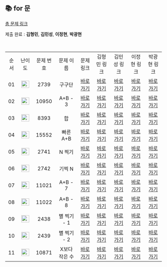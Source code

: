 ## 📚 for 문

[총 문제 링크](https://www.acmicpc.net/step/3)



제출 완료 : **김형민**, **김민성**, **이정현**, **박광현**
 
<br/>

<table>
  <tr>
    <td align="center">순서</td>
    <td align="center">난이도</td>
    <td align="center">문제 번호</td>
    <td align="center">문제 이름</td>
    <td align="center">문제 링크</td>
    <td align="center">김형민 링크</td>
    <td align="center">김민성 링크</td>
    <td align="center">이정현 링크</td>
    <td align="center">박광현 링크</td>
  </tr>
  <tr>
    <td align="center">01</td>
    <td align="center"><img height="23px" width="25px" src="https://d2gd6pc034wcta.cloudfront.net/tier/3.svg"></td>
    <td align="center">2739</td>
    <td align="center">구구단</td>
    <td align="center"><a href="https://www.acmicpc.net/problem/2739">바로가기</a></td>
    <td align="center"><a href="https://www.acmicpc.net/problem/2557">바로가기</a></td>
    <td align="center"><a href="https://www.acmicpc.net/problem/2557">바로가기</a></td>
    <td align="center"><a href="https://www.acmicpc.net/problem/2557">바로가기</a></td>
    <td align="center"><a href="https://www.acmicpc.net/problem/2557">바로가기</a></td>
  </tr>
  <tr>
    <td align="center">02</td>
    <td align="center"><img height="23px" width="25px" src="https://d2gd6pc034wcta.cloudfront.net/tier/3.svg"></td>
    <td align="center">10950</td>
    <td align="center">A+B - 3</td>
    <td align="center"><a href="https://www.acmicpc.net/problem/10950">바로가기</a></td>
    <td align="center"><a href="https://www.acmicpc.net/problem/2557">바로가기</a></td>
    <td align="center"><a href="https://www.acmicpc.net/problem/2557">바로가기</a></td>
    <td align="center"><a href="https://www.acmicpc.net/problem/2557">바로가기</a></td>
    <td align="center"><a href="https://www.acmicpc.net/problem/2557">바로가기</a></td>
  </tr>
  <tr>
    <td align="center">03</td>
    <td align="center"><img height="23px" width="25px" src="https://d2gd6pc034wcta.cloudfront.net/tier/1.svg"></td>
    <td align="center">8393</td>
    <td align="center">합</td>
    <td align="center"><a href="https://www.acmicpc.net/problem/8393">바로가기</a></td>
    <td align="center"><a href="https://www.acmicpc.net/problem/2557">바로가기</a></td>
    <td align="center"><a href="https://www.acmicpc.net/problem/2557">바로가기</a></td>
    <td align="center"><a href="https://www.acmicpc.net/problem/2557">바로가기</a></td>
    <td align="center"><a href="https://www.acmicpc.net/problem/2557">바로가기</a></td>
  </tr>
  <tr>
    <td align="center">04</td>
    <td align="center"><img height="23px" width="25px" src="https://d2gd6pc034wcta.cloudfront.net/tier/4.svg"></td>
    <td align="center">15552</td>
    <td align="center">빠른 A+B</td>
    <td align="center"><a href="https://www.acmicpc.net/problem/15552">바로가기</a></td>
    <td align="center"><a href="https://www.acmicpc.net/problem/2557">바로가기</a></td>
    <td align="center"><a href="https://www.acmicpc.net/problem/2557">바로가기</a></td>
    <td align="center"><a href="https://www.acmicpc.net/problem/2557">바로가기</a></td>
    <td align="center"><a href="https://www.acmicpc.net/problem/2557">바로가기</a></td>
  </tr>
  <tr>
    <td align="center">05</td>
    <td align="center"><img height="23px" width="25px" src="https://d2gd6pc034wcta.cloudfront.net/tier/3.svg"></td>
    <td align="center">2741</td>
    <td align="center">N 찍기</td>
    <td align="center"><a href="https://www.acmicpc.net/problem/2741">바로가기</a></td>
    <td align="center"><a href="https://www.acmicpc.net/problem/2557">바로가기</a></td>
    <td align="center"><a href="https://www.acmicpc.net/problem/2557">바로가기</a></td>
    <td align="center"><a href="https://www.acmicpc.net/problem/2557">바로가기</a></td>
    <td align="center"><a href="https://www.acmicpc.net/problem/2557">바로가기</a></td>
  </tr>
    <tr>
    <td align="center">06</td>
    <td align="center"><img height="23px" width="25px" src="https://d2gd6pc034wcta.cloudfront.net/tier/3.svg"></td>
    <td align="center">2742</td>
    <td align="center">기찍 N</td>
    <td align="center"><a href="https://www.acmicpc.net/problem/2742">바로가기</a></td>
    <td align="center"><a href="https://www.acmicpc.net/problem/2557">바로가기</a></td>
    <td align="center"><a href="https://www.acmicpc.net/problem/2557">바로가기</a></td>
    <td align="center"><a href="https://www.acmicpc.net/problem/2557">바로가기</a></td>
    <td align="center"><a href="https://www.acmicpc.net/problem/2557">바로가기</a></td>
  </tr>
    <tr>
    <td align="center">07</td>
    <td align="center"><img height="23px" width="25px" src="https://d2gd6pc034wcta.cloudfront.net/tier/3.svg"></td>
    <td align="center">11021</td>
    <td align="center">A+B - 7</td>
    <td align="center"><a href="https://www.acmicpc.net/problem/11021">바로가기</a></td>
    <td align="center"><a href="https://www.acmicpc.net/problem/2557">바로가기</a></td>
    <td align="center"><a href="https://www.acmicpc.net/problem/2557">바로가기</a></td>
    <td align="center"><a href="https://www.acmicpc.net/problem/2557">바로가기</a></td>
    <td align="center"><a href="https://www.acmicpc.net/problem/2557">바로가기</a></td>
  </tr>
    <tr>
    <td align="center">08</td>
    <td align="center"><img height="23px" width="25px" src="https://d2gd6pc034wcta.cloudfront.net/tier/3.svg"></td>
    <td align="center">11022</td>
    <td align="center">A+B - 8</td>
    <td align="center"><a href="https://www.acmicpc.net/problem/11022">바로가기</a></td>
    <td align="center"><a href="https://www.acmicpc.net/problem/2557">바로가기</a></td>
    <td align="center"><a href="https://www.acmicpc.net/problem/2557">바로가기</a></td>
    <td align="center"><a href="https://www.acmicpc.net/problem/2557">바로가기</a></td>
    <td align="center"><a href="https://www.acmicpc.net/problem/2557">바로가기</a></td>
  </tr>
    </tr>
    <tr>
    <td align="center">09</td>
    <td align="center"><img height="23px" width="25px" src="https://d2gd6pc034wcta.cloudfront.net/tier/3.svg"></td>
    <td align="center">2438</td>
    <td align="center">별 찍기 - 1</td>
    <td align="center"><a href="https://www.acmicpc.net/problem/2438">바로가기</a></td>
    <td align="center"><a href="">바로가기</a></td>
    <td align="center"><a href="">바로가기</a></td>
    <td align="center"><a href="">바로가기</a></td>
    <td align="center"><a href="">바로가기</a></td>
  </tr>  </tr>
    <tr>
    <td align="center">10</td>
    <td align="center"><img height="23px" width="25px" src="https://d2gd6pc034wcta.cloudfront.net/tier/3.svg"></td>
    <td align="center">2439</td>
    <td align="center">별 찍기 - 2</td>
    <td align="center"><a href="https://www.acmicpc.net/problem/2439">바로가기</a></td>
    <td align="center"><a href="">바로가기</a></td>
    <td align="center"><a href="">바로가기</a></td>
    <td align="center"><a href="">바로가기</a></td>
    <td align="center"><a href="">바로가기</a></td>
  </tr>  </tr>
    <tr>
    <td align="center">11</td>
    <td align="center"><img height="23px" width="25px" src="https://d2gd6pc034wcta.cloudfront.net/tier/3.svg"></td>
    <td align="center">10871</td>
    <td align="center">X보다 작은 수</td>
    <td align="center"><a href="https://www.acmicpc.net/problem/10871">바로가기</a></td>
    <td align="center"><a href="">바로가기</a></td>
    <td align="center"><a href="">바로가기</a></td>
    <td align="center"><a href="">바로가기</a></td>
    <td align="center"><a href="">바로가기</a></td>
  </tr>
</table>

<br/><br/>